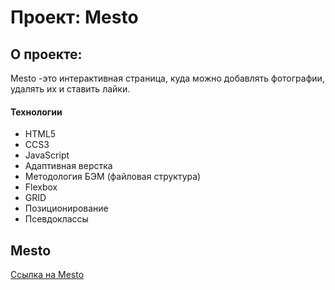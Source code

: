 # Проект: Mesto

## О проекте:
Mesto -это интерактивная страница, куда можно добавлять фотографии, удалять их и ставить лайки.


#### Технологии
+ HTML5
+ CCS3
+ JavaScript
+ Адаптивная верстка
+ Методология БЭМ (файловая структура)
+ Flexbox
+ GRID
+ Позиционирование
+ Псевдоклассы

## Mesto
[Ссылка на Mesto](https://www.figma.com/file/2cn9N9jSkmxD84oJik7xL7/JavaScript.-Sprint-4?node-id=0%3A1)

